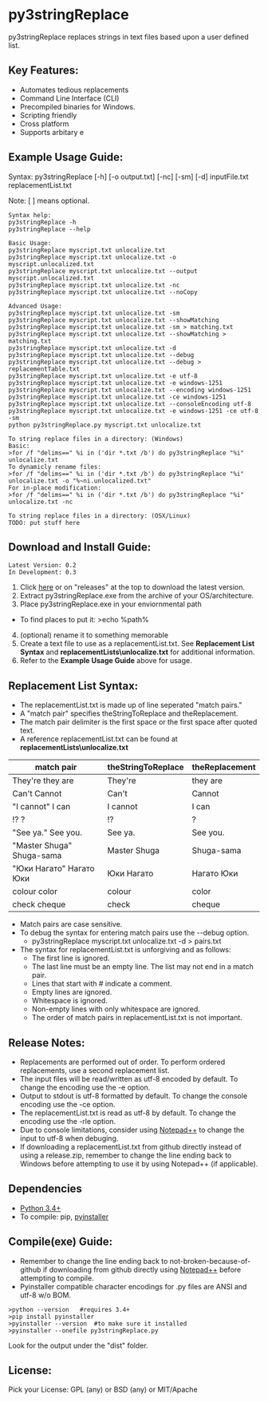# py3stringReplace

py3stringReplace replaces strings in text files based upon a user defined list.

## Key Features:

- Automates tedious replacements
- Command Line Interface (CLI)
- Precompiled binaries for Windows.
- Scripting friendly
- Cross platform
- Supports arbitary e

## Example Usage Guide:

Syntax: py3stringReplace [-h] [-o output.txt] [-nc] [-sm] [-d] inputFile.txt replacementList.txt

Note: [ ] means optional.

```
Syntax help:
py3stringReplace -h
py3stringReplace --help

Basic Usage:
py3stringReplace myscript.txt unlocalize.txt
py3stringReplace myscript.txt unlocalize.txt -o myscript.unlocalized.txt
py3stringReplace myscript.txt unlocalize.txt --output myscript.unlocalized.txt
py3stringReplace myscript.txt unlocalize.txt -nc
py3stringReplace myscript.txt unlocalize.txt --noCopy

Advanced Usage:
py3stringReplace myscript.txt unlocalize.txt -sm
py3stringReplace myscript.txt unlocalize.txt --showMatching
py3stringReplace myscript.txt unlocalize.txt -sm > matching.txt
py3stringReplace myscript.txt unlocalize.txt --showMatching > matching.txt
py3stringReplace myscript.txt unlocalize.txt -d
py3stringReplace myscript.txt unlocalize.txt --debug
py3stringReplace myscript.txt unlocalize.txt --debug > replacementTable.txt
py3stringReplace myscript.txt unlocalize.txt -e utf-8
py3stringReplace myscript.txt unlocalize.txt -e windows-1251
py3stringReplace myscript.txt unlocalize.txt --encoding windows-1251
py3stringReplace myscript.txt unlocalize.txt -ce windows-1251
py3stringReplace myscript.txt unlocalize.txt --consoleEncoding utf-8
py3stringReplace myscript.txt unlocalize.txt -e windows-1251 -ce utf-8 -sm
python py3stringReplace.py myscript.txt unlocalize.txt

To string replace files in a directory: (Windows)
Basic: 
>for /f "delims==" %i in ('dir *.txt /b') do py3stringReplace "%i" unlocalize.txt
To dynamicly rename files:
>for /f "delims==" %i in ('dir *.txt /b') do py3stringReplace "%i" unlocalize.txt -o "%~ni.unlocalized.txt"
For in-place modification:
>for /f "delims==" %i in ('dir *.txt /b') do py3stringReplace "%i" unlocalize.txt -nc

To string replace files in a directory: (OSX/Linux)
TODO: put stuff here
```

## Download and Install Guide:
```
Latest Version: 0.2
In Development: 0.3
```
1. Click [here](//github.com/gdiaz384/py3stringReplace/releases) or on "releases" at the top to download the latest version.
2. Extract py3stringReplace.exe from the archive of your OS/architecture.
3. Place py3stringReplace.exe in your enviornmental path
  - To find places to put it: >echo %path%
4. (optional) rename it to something memorable
5. Create a text file to use as a replacementList.txt. See **Replacement List Syntax** and **replacementLists\unlocalize.txt** for additional information.
6. Refer to the **Example Usage Guide** above for usage.

## Replacement List Syntax:

- The replacementList.txt is made up of line seperated "match pairs."
- A "match pair" specifies theStringToReplace and theReplacement.
- The match pair delimiter is the first space or the first space after quoted text.
- A reference replacementList.txt can be found at **replacementLists\unlocalize.txt**

match pair | theStringToReplace | theReplacement
--- | --- | ---
They're they are | They're | they are
Can't Cannot | Can't | Cannot
"I cannot" I can | I cannot | I can
!? ? | !? | ?
"See ya." See you. | See ya. | See you.
"Master Shuga" Shuga-sama | Master Shuga | Shuga-sama
"Юки Нагато" Нагато Юки | Юки Нагато | Нагато Юки 
colour color | colour | color
check cheque | check | cheque
- Match pairs are case sensitive.
- To debug the syntax for entering match pairs use the --debug option.
  - py3stringReplace myscript.txt unlocalize.txt -d > pairs.txt
- The syntax for replacementList.txt is unforgiving and as follows:
  - The first line is ignored.
  - The last line must be an empty line. The list may not end in a match pair.
  - Lines that start with # indicate a comment.
  - Empty lines are ignored.
  - Whitespace is ignored.
  - Non-empty lines with only whitespace are ignored.
  - The order of match pairs in replacementList.txt is not important.

## Release Notes:
- Replacements are performed out of order. To perform ordered replacements, use a second replacement list.
- The input files will be read/written as utf-8 encoded by default. To change the encoding use the -e option.
- Output to stdout is utf-8 formatted by default. To change the console encoding use the -ce option.
- The replacementList.txt is read as utf-8 by default. To change the encoding use the -rle option.
- Due to console limitations, consider using [Notepad++](//notepad-plus-plus.org/download) to change the input to utf-8 when debuging.
- If downloading a replacementList.txt from github directly instead of using a release.zip, remember to change the line ending back to Windows before attempting to use it by using Notepad++ (if applicable).

## Dependencies
- [Python 3.4+](//www.python.org/downloads)
- To compile: pip, [pyinstaller](http://www.pyinstaller.org)

## Compile(exe) Guide:

- Remember to change the line ending back to not-broken-because-of-github if downloading from github directly using [Notepad++](//notepad-plus-plus.org/download) before attempting to compile. 
- Pyinstaller compatible character encodings for .py files are ANSI and utf-8 w/o BOM.

```
>python --version   #requires 3.4+
>pip install pyinstaller
>pyinstaller --version  #to make sure it installed
>pyinstaller --onefile py3stringReplace.py
```
Look for the output under the "dist" folder.

## License:
Pick your License: GPL (any) or BSD (any) or MIT/Apache
